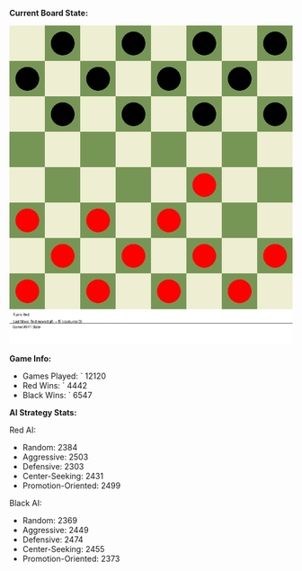 
**Current Board State:**  
<!-- START_GIF -->
![Checkers Game](./checkers_game.gif)
<!-- END_GIF -->

**Game Info:**  
- Games Played: `<!-- GAMES_PLAYED --> 12120
- Red Wins: `<!-- RED_WINS --> 4442
- Black Wins: `<!-- BLACK_WINS --> 6547

<!-- AI_STATS -->
**AI Strategy Stats:**

Red AI:
- Random: 2384
- Aggressive: 2503
- Defensive: 2303
- Center-Seeking: 2431
- Promotion-Oriented: 2499

Black AI:
- Random: 2369
- Aggressive: 2449
- Defensive: 2474
- Center-Seeking: 2455
- Promotion-Oriented: 2373
